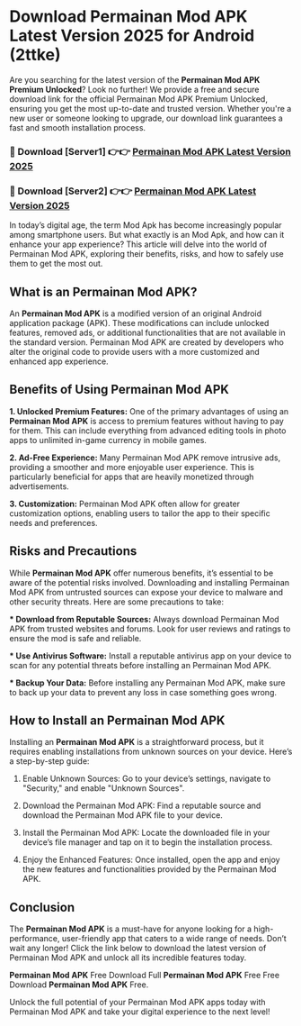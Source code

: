 # Download Permainan Mod APK Latest Version 2025 for Android (2ttke)

Are you searching for the latest version of the <strong>Permainan Mod APK Premium Unlocked</strong>? Look no further! We provide a free and secure download link for the official Permainan Mod APK Premium Unlocked, ensuring you get the most up-to-date and trusted version. Whether you're a new user or someone looking to upgrade, our download link guarantees a fast and smooth installation process.


<h3>🔴 Download [Server1] 👉👉 <a href="https://appsnew.pages.dev?q=Permainan+Mod+APK&ref=2RT5">Permainan Mod APK Latest Version 2025</a></h3>

<h3>🔴 Download [Server2] 👉👉 <a href="https://appsnew.pages.dev?q=Permainan+Mod+APK&ref=2RT5">Permainan Mod APK Latest Version 2025</a></h3>


In today’s digital age, the term Mod Apk has become increasingly popular among smartphone users. But what exactly is an Mod Apk, and how can it enhance your app experience? This article will delve into the world of Permainan Mod APK, exploring their benefits, risks, and how to safely use them to get the most out.


<h2>What is an Permainan Mod APK?</h2>

An <strong>Permainan Mod APK</strong> is a modified version of an original Android application package (APK). These modifications can include unlocked features, removed ads, or additional functionalities that are not available in the standard version. Permainan Mod APK are created by developers who alter the original code to provide users with a more customized and enhanced app experience.


<h2>Benefits of Using Permainan Mod APK</h2>

<strong> 1. Unlocked Premium Features:</strong> One of the primary advantages of using an <strong>Permainan Mod APK</strong> is access to premium features without having to pay for them. This can include everything from advanced editing tools in photo apps to unlimited in-game currency in mobile games.

<strong> 2. Ad-Free Experience:</strong> Many Permainan Mod APK remove intrusive ads, providing a smoother and more enjoyable user experience. This is particularly beneficial for apps that are heavily monetized through advertisements.

<strong> 3. Customization:</strong> Permainan Mod APK often allow for greater customization options, enabling users to tailor the app to their specific needs and preferences.


<h2>Risks and Precautions</h2>

While <strong>Permainan Mod APK</strong> offer numerous benefits, it’s essential to be aware of the potential risks involved. Downloading and installing Permainan Mod APK from untrusted sources can expose your device to malware and other security threats. Here are some precautions to take:

<strong> * Download from Reputable Sources:</strong> Always download Permainan Mod APK from trusted websites and forums. Look for user reviews and ratings to ensure the mod is safe and reliable.

<strong> * Use Antivirus Software:</strong> Install a reputable antivirus app on your device to scan for any potential threats before installing an Permainan Mod APK.

<strong> * Backup Your Data:</strong> Before installing any Permainan Mod APK, make sure to back up your data to prevent any loss in case something goes wrong.


<h2>How to Install an Permainan Mod APK</h2>

Installing an <strong>Permainan Mod APK</strong> is a straightforward process, but it requires enabling installations from unknown sources on your device. Here’s a step-by-step guide:

 1. Enable Unknown Sources: Go to your device’s settings, navigate to "Security," and enable "Unknown Sources".

 2. Download the Permainan Mod APK: Find a reputable source and download the Permainan Mod APK file to your device.

 3. Install the Permainan Mod APK: Locate the downloaded file in your device’s file manager and tap on it to begin the installation process.

 4. Enjoy the Enhanced Features: Once installed, open the app and enjoy the new features and functionalities provided by the Permainan Mod APK.


<h2><strong>Conclusion</strong></h2>

The <strong>Permainan Mod APK</strong> is a must-have for anyone looking for a high-performance, user-friendly app that caters to a wide range of needs. Don’t wait any longer! Click the link below to download the latest version of Permainan Mod APK and unlock all its incredible features today.

<strong>Permainan Mod APK</strong> Free Download Full <strong>Permainan Mod APK</strong> Free Free Download <strong>Permainan Mod APK</strong> Free.

Unlock the full potential of your Permainan Mod APK apps today with Permainan Mod APK and take your digital experience to the next level!